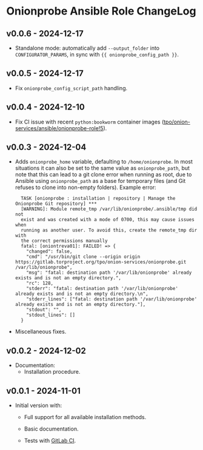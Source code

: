 # Onionprobe Ansible Role ChangeLog

## v0.0.6 - 2024-12-17

* Standalone mode: automatically add `--output_folder` into `CONFIGURATOR_PARAMS`, in
  sync with `{{ onionprobe_config_path }}`.

## v0.0.5 - 2024-12-17

* Fix `onionprobe_config_script_path` handling.

## v0.0.4 - 2024-12-10

* Fix CI issue with recent `python:bookworm` container images
  ([tpo/onion-services/ansible/onionprobe-role!5][]).

[tpo/onion-services/ansible/onionprobe-role!5]: https://gitlab.torproject.org/tpo/onion-services/ansible/onionprobe-role/-/merge_requests/5

## v0.0.3 - 2024-12-04

* Adds `onionprobe_home` variable, defaulting to `/home/onionprobe`.
  In most situations it can also be set to the same value as `onionprobe_path`,
  but note that this can lead to a git clone error when running as root, due to
  Ansible using `onionprobe_path` as a base for temporary files (and Git refuses
  to clone into non-empty folders). Example error:

        TASK [onionprobe : installation | repository | Manage the Onionprobe Git repository] ***
        [WARNING]: Module remote_tmp /var/lib/onionprobe/.ansible/tmp did not
        exist and was created with a mode of 0700, this may cause issues when
        running as another user. To avoid this, create the remote_tmp dir with
        the correct permissions manually
        fatal: [oniontreva01]: FAILED! => {
          "changed": false,
          "cmd": "/usr/bin/git clone --origin origin https://gitlab.torproject.org/tpo/onion-services/onionprobe.git /var/lib/onionprobe",
          "msg": "fatal: destination path '/var/lib/onionprobe' already exists and is not an empty directory.",
          "rc": 128,
          "stderr": "fatal: destination path '/var/lib/onionprobe' already exists and is not an empty directory.\n",
          "stderr_lines": ["fatal: destination path '/var/lib/onionprobe' already exists and is not an empty directory."],
          "stdout": "",
          "stdout_lines": []
        }

* Miscellaneous fixes.

## v0.0.2 - 2024-12-02

* Documentation:
  * Installation procedure.

## v0.0.1 - 2024-11-01

* Initial version with:
  * Full support for all available installation methods.

  * Basic documentation.

  * Tests with [GitLab CI][].

[GitLab CI]: https://docs.gitlab.com/ee/ci/
